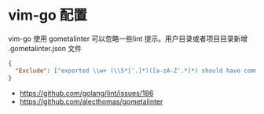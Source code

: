  # vim-go 配置

 vim-go 使用 gometalinter 可以忽略一些lint 提示。用户目录或者项目目录新增 .gometalinter.json 文件


```json
{
  "Exclude": ["exported \\w+ (\\S*['.]*)([a-zA-Z'.*]*) should have comment or be unexported"]
}
```

- https://github.com/golang/lint/issues/186
- https://github.com/alecthomas/gometalinter
